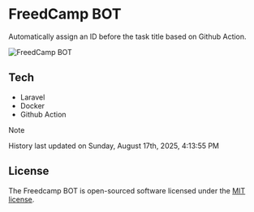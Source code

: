 # FreedCamp BOT

Automatically assign an ID before the task title based on Github Action.

![FreedCamp BOT](https://repository-images.githubusercontent.com/737932867/7d34798b-2680-471c-b089-a78a718d3d6a)

## Tech

- Laravel
- Docker
- Github Action

> [!NOTE]  
> History last updated on Sunday, August 17th, 2025, 4:13:55 PM

## License

The Freedcamp BOT is open-sourced software licensed under the [MIT license](https://opensource.org/licenses/MIT).
